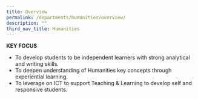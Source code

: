 ```yaml
---
title: Overview
permalink: /departments/humanities/overview/
description: ""
third_nav_title: Humanities
---
```

**KEY FOCUS**
* To develop students to be independent learners with strong analytical and
writing skills.
* To deepen understanding of Humanities key concepts through experiential learning.
* To leverage on ICT to support Teaching & Learning to develop self and responsive students.
